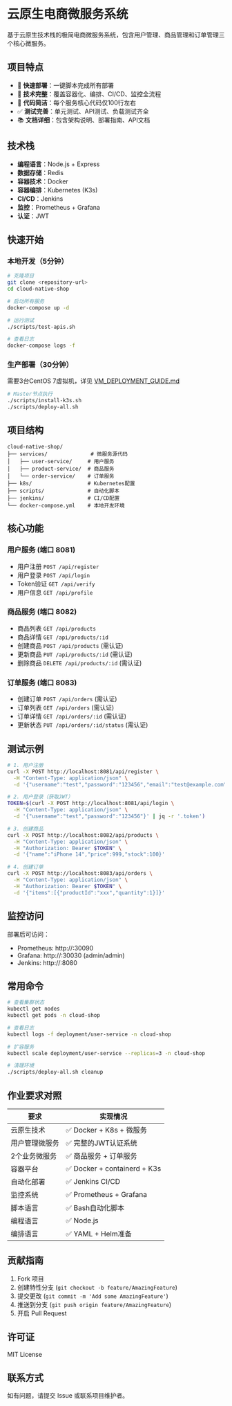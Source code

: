 # 云原生电商微服务系统

基于云原生技术栈的极简电商微服务系统，包含用户管理、商品管理和订单管理三个核心微服务。

## 项目特点

- 🚀 **快速部署**：一键脚本完成所有部署
- 🔧 **技术完整**：覆盖容器化、编排、CI/CD、监控全流程
- 📝 **代码简洁**：每个服务核心代码仅100行左右
- ✅ **测试完善**：单元测试、API测试、负载测试齐全
- 📚 **文档详细**：包含架构说明、部署指南、API文档

## 技术栈

- **编程语言**：Node.js + Express
- **数据存储**：Redis
- **容器技术**：Docker
- **容器编排**：Kubernetes (K3s)
- **CI/CD**：Jenkins
- **监控**：Prometheus + Grafana
- **认证**：JWT

## 快速开始

### 本地开发（5分钟）

```bash
# 克隆项目
git clone <repository-url>
cd cloud-native-shop

# 启动所有服务
docker-compose up -d

# 运行测试
./scripts/test-apis.sh

# 查看日志
docker-compose logs -f
```

### 生产部署（30分钟）

需要3台CentOS 7虚拟机，详见 [VM_DEPLOYMENT_GUIDE.md](VM_DEPLOYMENT_GUIDE.md)

```bash
# Master节点执行
./scripts/install-k3s.sh
./scripts/deploy-all.sh
```

## 项目结构

```
cloud-native-shop/
├── services/              # 微服务源代码
│   ├── user-service/     # 用户服务
│   ├── product-service/  # 商品服务
│   └── order-service/    # 订单服务
├── k8s/                  # Kubernetes配置
├── scripts/              # 自动化脚本
├── jenkins/              # CI/CD配置
└── docker-compose.yml    # 本地开发环境
```

## 核心功能

### 用户服务 (端口 8081)
- 用户注册 `POST /api/register`
- 用户登录 `POST /api/login`
- Token验证 `GET /api/verify`
- 用户信息 `GET /api/profile`

### 商品服务 (端口 8082)
- 商品列表 `GET /api/products`
- 商品详情 `GET /api/products/:id`
- 创建商品 `POST /api/products` (需认证)
- 更新商品 `PUT /api/products/:id` (需认证)
- 删除商品 `DELETE /api/products/:id` (需认证)

### 订单服务 (端口 8083)
- 创建订单 `POST /api/orders` (需认证)
- 订单列表 `GET /api/orders` (需认证)
- 订单详情 `GET /api/orders/:id` (需认证)
- 更新状态 `PUT /api/orders/:id/status` (需认证)

## 测试示例

```bash
# 1. 用户注册
curl -X POST http://localhost:8081/api/register \
  -H "Content-Type: application/json" \
  -d '{"username":"test","password":"123456","email":"test@example.com"}'

# 2. 用户登录（获取JWT）
TOKEN=$(curl -X POST http://localhost:8081/api/login \
  -H "Content-Type: application/json" \
  -d '{"username":"test","password":"123456"}' | jq -r '.token')

# 3. 创建商品
curl -X POST http://localhost:8082/api/products \
  -H "Content-Type: application/json" \
  -H "Authorization: Bearer $TOKEN" \
  -d '{"name":"iPhone 14","price":999,"stock":100}'

# 4. 创建订单
curl -X POST http://localhost:8083/api/orders \
  -H "Content-Type: application/json" \
  -H "Authorization: Bearer $TOKEN" \
  -d '{"items":[{"productId":"xxx","quantity":1}]}'
```

## 监控访问

部署后可访问：
- Prometheus: http://<node-ip>:30090
- Grafana: http://<node-ip>:30030 (admin/admin)
- Jenkins: http://<node-ip>:8080

## 常用命令

```bash
# 查看集群状态
kubectl get nodes
kubectl get pods -n cloud-shop

# 查看日志
kubectl logs -f deployment/user-service -n cloud-shop

# 扩容服务
kubectl scale deployment/user-service --replicas=3 -n cloud-shop

# 清理环境
./scripts/deploy-all.sh cleanup
```

## 作业要求对照

| 要求 | 实现情况 |
|------|---------|
| 云原生技术 | ✅ Docker + K8s + 微服务 |
| 用户管理微服务 | ✅ 完整的JWT认证系统 |
| 2个业务微服务 | ✅ 商品服务 + 订单服务 |
| 容器平台 | ✅ Docker + containerd + K3s |
| 自动化部署 | ✅ Jenkins CI/CD |
| 监控系统 | ✅ Prometheus + Grafana |
| 脚本语言 | ✅ Bash自动化脚本 |
| 编程语言 | ✅ Node.js |
| 编排语言 | ✅ YAML + Helm准备 |

## 贡献指南

1. Fork 项目
2. 创建特性分支 (`git checkout -b feature/AmazingFeature`)
3. 提交更改 (`git commit -m 'Add some AmazingFeature'`)
4. 推送到分支 (`git push origin feature/AmazingFeature`)
5. 开启 Pull Request

## 许可证

MIT License

## 联系方式

如有问题，请提交 Issue 或联系项目维护者。